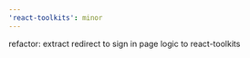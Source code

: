 ```yaml
---
'react-toolkits': minor
---
```


refactor: extract redirect to sign in page logic to react-toolkits
